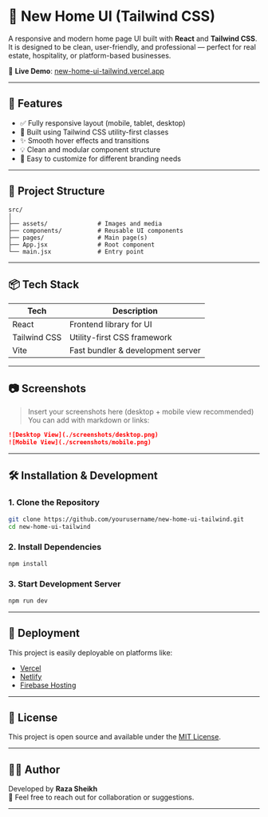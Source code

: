 
# 🏡 New Home UI (Tailwind CSS)

A responsive and modern home page UI built with **React** and **Tailwind CSS**.  
It is designed to be clean, user-friendly, and professional — perfect for real estate, hospitality, or platform-based businesses.

🔗 **Live Demo**: [new-home-ui-tailwind.vercel.app](https://new-home-ui-tailwind.vercel.app)

---

## 🚀 Features

- ✅ Fully responsive layout (mobile, tablet, desktop)
- 🎨 Built using Tailwind CSS utility-first classes
- ✨ Smooth hover effects and transitions
- 💡 Clean and modular component structure
- 🧠 Easy to customize for different branding needs

---

## 📁 Project Structure

```
src/
│
├── assets/              # Images and media
├── components/          # Reusable UI components
├── pages/               # Main page(s)
├── App.jsx              # Root component
└── main.jsx             # Entry point
```

---

## 📦 Tech Stack

| Tech          | Description                         |
|---------------|-------------------------------------|
| React         | Frontend library for UI             |
| Tailwind CSS  | Utility-first CSS framework         |
| Vite          | Fast bundler & development server   |

---

## 📷 Screenshots

> Insert your screenshots here (desktop + mobile view recommended)  
> You can add with markdown or links:

```md
![Desktop View](./screenshots/desktop.png)
![Mobile View](./screenshots/mobile.png)
```

---

## 🛠️ Installation & Development

### 1. Clone the Repository
```bash
git clone https://github.com/yourusername/new-home-ui-tailwind.git
cd new-home-ui-tailwind
```

### 2. Install Dependencies
```bash
npm install
```

### 3. Start Development Server
```bash
npm run dev
```

---

## 🚀 Deployment

This project is easily deployable on platforms like:

- [Vercel](https://vercel.com/)
- [Netlify](https://netlify.com/)
- [Firebase Hosting](https://firebase.google.com/)

---

## 📄 License

This project is open source and available under the [MIT License](LICENSE).

---

## 👨‍💻 Author

Developed by **Raza Sheikh**  
📧 Feel free to reach out for collaboration or suggestions.

---

